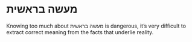 # מעשה בראשית

Knowing too much about מעשה בראשית is dangerous, it’s very difficult to extract correct meaning from the facts that underlie reality.